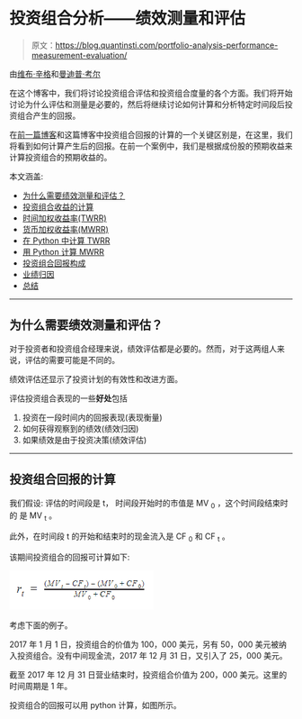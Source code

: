 # 投资组合分析——绩效测量和评估

> 原文：<https://blog.quantinsti.com/portfolio-analysis-performance-measurement-evaluation/>

由[维布·辛格](https://www.linkedin.com/in/vibhu-singh-1b76b6105/)和[曼迪普·考尔](https://www.linkedin.com/in/mandeep-kaur-6b5313104/)

在这个博客中，我们将讨论投资组合评估和投资组合度量的各个方面。我们将开始讨论为什么评估和测量是必要的，然后将继续讨论如何计算和分析特定时间段后投资组合产生的回报。

在[前一篇博客](/portfolio-optimization-maximum-return-risk-ratio-python/)和这篇博客中投资组合回报的计算的一个关键区别是，在这里，我们将看到如何计算产生后的回报。在前一个案例中，我们是根据成份股的预期收益来计算投资组合的预期收益的。

本文涵盖:

*   [为什么需要绩效测量和评估？](#why-performance-measurement-and-evaluation-is-required)
*   [投资组合收益的计算](#calculation-of-portfolio-returns)
*   [时间加权收益率(TWRR)](#time-weighted-rate-of-return-twrr)
*   [货币加权收益率(MWRR)](#money-weighted-rate-of-return-mwrr)
*   [在 Python 中计算 TWRR](#computing-twrr-in-python)
*   [用 Python 计算 MWRR](#computing-mwrr-in-python)
*   [投资组合回报构成](#portfolio-return-components)
*   [业绩归因](#performance-attribution)
*   [总结](#summary)

* * *

## 为什么需要绩效测量和评估？

对于投资者和投资组合经理来说，绩效评估都是必要的。然而，对于这两组人来说，评估的需要可能是不同的。

绩效评估还显示了投资计划的有效性和改进方面。

评估投资组合表现的一些**好处**包括

1.  投资在一段时间内的回报表现(表现衡量)
2.  如何获得观察到的绩效(绩效归因)
3.  如果绩效是由于投资决策(绩效评估)

* * *

## 投资组合回报的计算

我们假设:
评估的时间段是 t，
时间段开始时的市值是 MV <sub>0</sub> ，这个时间段结束时的
是 MV <sub>t</sub> 。

此外，在时间段 t 的开始和结束时的现金流入是 CF <sub>0</sub> 和 CF <sub>t</sub> 。

该期间投资组合的回报可计算如下:

![Calculation of portfolio returns](img/2b2b16996222f40330e7b5ce1e8350fe.png)

考虑下面的例子。

2017 年 1 月 1 日，投资组合的价值为 100，000 美元，另有 50，000 美元被纳入投资组合。没有中间现金流，2017 年 12 月 31 日，又引入了 25，000 美元。

截至 2017 年 12 月 31 日营业结束时，投资组合价值为 200，000 美元。这里的时间周期是 1 年。

投资组合的回报可以用 python 计算，如图所示。